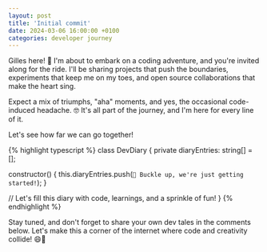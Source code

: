 ```yaml
---
layout: post
title: 'Initial commit'
date: 2024-03-06 16:00:00 +0100
categories: developer journey
---
```


Gilles here! 🎉 I'm about to embark on a coding adventure, and you're invited
along for the ride. I'll be sharing projects that push the boundaries,
experiments that keep me on my toes, and open source collaborations that make
the heart sing.

Expect a mix of triumphs, "aha" moments, and yes, the occasional code-induced
headache. 🤓 It's all part of the journey, and I'm here for every line of it.

Let's see how far we can go together!

{% highlight typescript %} class DevDiary { private diaryEntries: string[] = [];

constructor() {
this.diaryEntries.push(`🚀 Buckle up, we're just getting started!`); }

// Let's fill this diary with code, learnings, and a sprinkle of fun! }
{% endhighlight %}

Stay tuned, and don't forget to share your own dev tales in the comments below.
Let's make this a corner of the internet where code and creativity collide! 😄🚀
